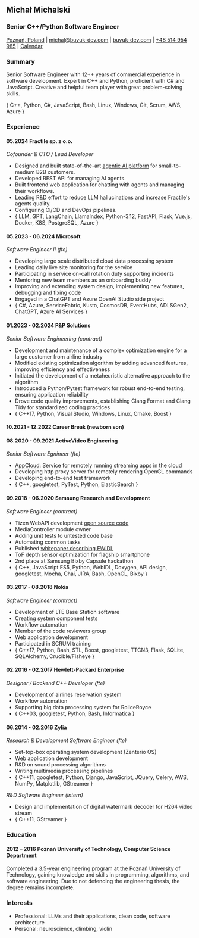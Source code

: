 ## Michał Michalski

### Senior C++/Python Software Engineer

[Poznań, Poland][1] | [michal@buyuk-dev.com][2] | [buyuk-dev.com][3] | [+48 514 954 985][4] | [Calendar][5]

### Summary

Senior Software Engineer with 12++ years of commercial experience in software development.
Expert in C++ and Python, proficient with C# and JavaScript.
Creative and helpful team player with great problem-solving skills.

{ C++, Python, C#, JavaScript, Bash, Linux, Windows, Git, Scrum, AWS, Azure }

### Experience

#### 05.2024 Fractile sp. z o.o.

*Cofounder & CTO / Lead Developer*

+ Designed and built state-of-the-art [agentic AI platform][9] for small-to-medium B2B customers.
+ Developed REST API for managing AI agents.
+ Built frontend web application for chatting with agents and managing their workflows.
+ Leading R&D effort to reduce LLM hallucinations and increase Fractile's agents quality.
+ Configuring CI/CD and DevOps pipelines.
+ { LLM, GPT, LangChain, LlamaIndex, Python-3.12, FastAPI, Flask, Vue.js, Docker, K8S, PostgreSQL, Azure }

#### 05.2023 - 06.2024 Microsoft

*Software Engineer II (fte)*

+ Developing large scale distributed cloud data processing system
+ Leading daily live site monitoring for the service
+ Participating in service on-call rotation duty supporting incidents
+ Mentoring new team members as an onboarding buddy
+ Improving and extending system design, implementing new features, debugging and fixing code
+ Engaged in a ChatGPT and Azure OpenAI Studio side project
+ { C#, Azure, ServiceFabric, Kusto, CosmosDB, EventHubs, ADLSGen2, ChatGPT, Azure AI Services }

#### 01.2023 - 02.2024 P&P Solutions

*Senior Software Engineering (contract)*

+ Development and maintenance of a complex optimization engine for a large customer from airline industry
+ Modified existing optimization algorithm by adding advanced features, improving efficiency and effectiveness
+ Initiated the development of a metaheuristic alternative approach to the algorithm
+ Introduced a Python/Pytest framework for robust end-to-end testing, ensuring application reliability
+ Drove code quality improvements, establishing Clang Format and Clang Tidy for standardized coding practices
+ { C++17, Python, Visual Studio, Windows, Linux, Cmake, Boost }

#### 10.2021 - 12.2022 Career Break (newborn son)

#### 08.2020 - 09.2021 ActiveVideo Engineering

*Senior Software Egnineer (fte)*

+ [AppCloud][7]: Service for remotely running streaming apps in the cloud
+ Developing http proxy server for remotely rendering OpenGL commands
+ Developing end-to-end test framework
+ { C++, googletest, PyTest, Python, ElasticSearch }

#### 09.2018 - 06.2020 Samsung Research and Development

*Software Engineer (contract)*

+ Tizen WebAPI development [open source code][6]
+ MediaController module owner
+ Adding unit tests to untested code base
+ Automating common tasks
+ Published [whitepaper describing EWIDL][8]
+ ToF depth sensor optimization for flagship smartphone
+ 2nd place at Samsung Bixby Capsule hackathon
+ { C++, JavaScript ES5, Python, WebIDL, Doxygen, API design, googletest, Mocha, Chai, JIRA, Bash, OpenCL, Bixby }

#### 03.2017 - 08.2018 Nokia

*Software Engineer (contract)*

+ Development of LTE Base Station software
+ Creating system component tests
+ Workflow automation
+ Member of the code reviewers group
+ Web application development
+ Participated in SCRUM training
+ { C++17, Python, Bash, STL, Boost, googletest, TTCN3, Flask, SQLite, SQLAlchemy, Crucible/Fisheye }

#### 02.2016 - 02.2017 Hewlett-Packard Enterprise

*Designer / Backend C++ Developer (fte)*

+ Development of airlines reservation system
+ Workflow automation
+ Supporting big data processing system for RollceRoyce
+ { C++03, googletest, Python, Bash, Informatica }

#### 06.2014 - 02.2016 Zylia

*Research & Development Software Engineer (fte)*

+ Set-top-box operating system development (Zenterio OS)
+ Web application development
+ R&D on sound processing algorithms
+ Writing multimedia processing pipelines
+ { C++11, googletest, Python, Django, JavaScript, JQuery, Celery, AWS, NumPy, Matplotlib, GStreamer }

*R&D Software Engineer (intern)*

+ Design and implementation of digital watermark decoder for H264 video stream
+ { C++11, GStreamer }

### Education

#### 2012 – 2016 Poznań University of Technology, Computer Science Department

Completed a 3.5-year engineering program at the Poznań University of Technology, gaining knowledge and skills in programming, algorithms, and software engineering. Due to not defending the engineering thesis, the degree remains incomplete.

### Interests

* Professional: LLMs and their applications, clean code, software architecture
* Personal: neuroscience, climbing, violin

[1]: https://goo.gl/maps/qAdy1uoFEL4WnwPM6
[2]: mailto:michal@buyuk-dev.com
[3]: https://buyuk-dev.com
[4]: tel:+48514954985
[5]: https://calendly.com/buyuk

[6]: https://review.tizen.org/git/?p=platform%2Fcore%2Fapi%2Fwebapi-plugins.git&a=search&h=refs%2Fheads%2Ftizen&st=author&s=Michal+Michalski
[7]: https://www.activevideo.com/appcloud
[8]: https://ieeexplore.ieee.org/document/9240696
[9]: https://fractile.io
